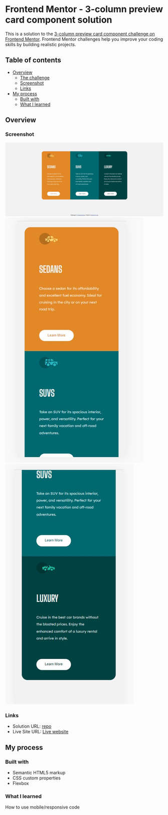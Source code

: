 # Frontend Mentor - 3-column preview card component solution

This is a solution to the [3-column preview card component challenge on Frontend Mentor](https://www.frontendmentor.io/challenges/3column-preview-card-component-pH92eAR2-). Frontend Mentor challenges help you improve your coding skills by building realistic projects.

## Table of contents

- [Overview](#overview)
  - [The challenge](#the-challenge)
  - [Screenshot](#screenshot)
  - [Links](#links)
- [My process](#my-process)
  - [Built with](#built-with)
  - [What I learned](#what-i-learned)


## Overview

### Screenshot

![](./desktop-screenshot.jpg)
![](./mobile-screenshot-1.jpg)
![](./mobile-screenshot-2.jpg)


### Links

- Solution URL: [repo](https://your-solution-url.com)
- Live Site URL: [Live website](https://your-live-site-url.com)

## My process

### Built with

- Semantic HTML5 markup
- CSS custom properties
- Flexbox


### What I learned

How to use mobile/responsive code
